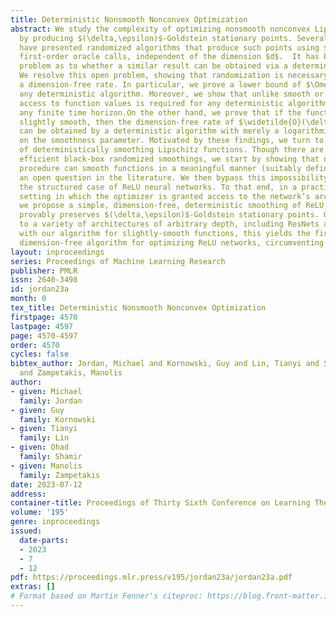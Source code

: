 ```yaml
---
title: Deterministic Nonsmooth Nonconvex Optimization
abstract: We study the complexity of optimizing nonsmooth nonconvex Lipschitz functions
  by producing $(\delta,\epsilon)$-Goldstein stationary points. Several recent works
  have presented randomized algorithms that produce such points using $\widetilde{O}(\delta^{-1}\epsilon^{-3})$
  first-order oracle calls, independent of the dimension $d$.  It has been an open
  problem as to whether a similar result can be obtained via a deterministic algorithm.
  We resolve this open problem, showing that randomization is necessary to obtain
  a dimension-free rate. In particular, we prove a lower bound of $\Omega(d)$ for
  any deterministic algorithm. Moreover, we show that unlike smooth or convex optimization,
  access to function values is required for any deterministic algorithm to halt within
  any finite time horizon.On the other hand, we prove that if the function is even
  slightly smooth, then the dimension-free rate of $\widetilde{O}(\delta^{-1}\epsilon^{-3})$
  can be obtained by a deterministic algorithm with merely a logarithmic dependence
  on the smoothness parameter. Motivated by these findings, we turn to study the complexity
  of deterministically smoothing Lipschitz functions. Though there are well-known
  efficient black-box randomized smoothings, we start by showing that no such deterministic
  procedure can smooth functions in a meaningful manner (suitably defined), resolving
  an open question in the literature. We then bypass this impossibility result for
  the structured case of ReLU neural networks. To that end, in a practical “white-box”
  setting in which the optimizer is granted access to the network’s architecture,
  we propose a simple, dimension-free, deterministic smoothing of ReLU networks that
  provably preserves $(\delta,\epsilon)$-Goldstein stationary points. Our method applies
  to a variety of architectures of arbitrary depth, including ResNets and ConvNets.Combined
  with our algorithm for slightly-smooth functions, this yields the first deterministic,
  dimension-free algorithm for optimizing ReLU networks, circumventing our lower bound.
layout: inproceedings
series: Proceedings of Machine Learning Research
publisher: PMLR
issn: 2640-3498
id: jordan23a
month: 0
tex_title: Deterministic Nonsmooth Nonconvex Optimization
firstpage: 4570
lastpage: 4597
page: 4570-4597
order: 4570
cycles: false
bibtex_author: Jordan, Michael and Kornowski, Guy and Lin, Tianyi and Shamir, Ohad
  and Zampetakis, Manolis
author:
- given: Michael
  family: Jordan
- given: Guy
  family: Kornowski
- given: Tianyi
  family: Lin
- given: Ohad
  family: Shamir
- given: Manolis
  family: Zampetakis
date: 2023-07-12
address: 
container-title: Proceedings of Thirty Sixth Conference on Learning Theory
volume: '195'
genre: inproceedings
issued:
  date-parts:
  - 2023
  - 7
  - 12
pdf: https://proceedings.mlr.press/v195/jordan23a/jordan23a.pdf
extras: []
# Format based on Martin Fenner's citeproc: https://blog.front-matter.io/posts/citeproc-yaml-for-bibliographies/
---
```

